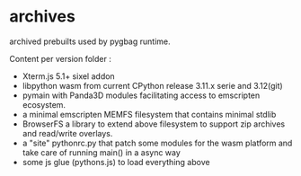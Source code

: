 # archives
archived prebuilts used by pygbag runtime.

Content per version folder : 
- Xterm.js 5.1+ sixel addon
- libpython wasm from current CPython release 3.11.x serie and 3.12(git)
- pymain with Panda3D modules facilitating access to emscripten ecosystem.
- a minimal emscripten MEMFS filesystem that contains minimal stdlib
- BrowserFS a library to extend above filesystem to support zip archives and read/write overlays.
- a "site" pythonrc.py that patch some modules for the wasm platform and take care of running main() in a async way
- some js glue (pythons.js) to load everything above 



